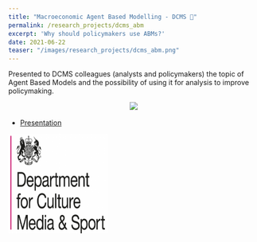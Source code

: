 ```yaml
---
title: "Macroeconomic Agent Based Modelling - DCMS 💸"
permalink: /research_projects/dcms_abm
excerpt: 'Why should policymakers use ABMs?'
date: 2021-06-22
teaser: "/images/research_projects/dcms_abm.png"
---
```


Presented to DCMS colleagues (analysts and policymakers) the topic of Agent Based Models and the possibility of using it for analysis to improve policymaking.


<center><img src= width="800" height="800" /></center>


* [Presentation](https://drive.google.com/file/d/1m0xs6j4SatnWofD6vNnU3Mg4j_mlj5Wf/view?usp=sharing)


<img src="/images/research_projects/dcms.png" width="200" height="200" />
